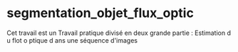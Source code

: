 # segmentation_objet_flux_optic
 Cet travail est un Travail pratique divisé en deux grande partie : Estimation d u flot o ptique d ans une séquence d'images
